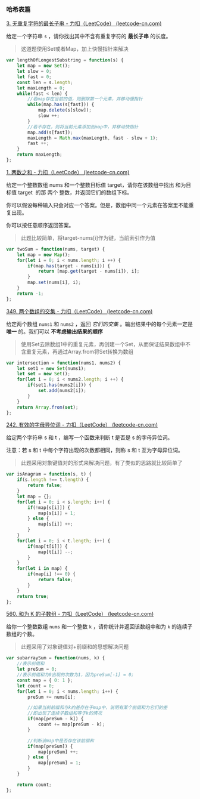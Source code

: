 ### 哈希表篇

[3. 无重复字符的最长子串 - 力扣（LeetCode） (leetcode-cn.com)](https://leetcode-cn.com/problems/longest-substring-without-repeating-characters/)

给定一个字符串 `s` ，请你找出其中不含有重复字符的 **最长子串** 的长度。

> 这道题使用Set或者Map，加上快慢指针来解决

```javascript
var lengthOfLongestSubstring = function(s) {
    let map = new Set();
    let slow = 0;
    let fast = 0;
    const len = s.length;
    let maxLength = 0;
    while(fast < len) {
    	//若map存在当前的值，则删除第一个元素，并移动慢指针
        while(map.has(s[fast])) {
            map.delete(s[slow]);
            slow ++;
        }
        //若不存在，则将当前元素添加到map中，并移动快指针
        map.add(s[fast]);
        maxLength = Math.max(maxLength, fast - slow + 1);
        fast ++;
    }
    return maxLength;
};
```

[1. 两数之和 - 力扣（LeetCode） (leetcode-cn.com)](https://leetcode-cn.com/problems/two-sum/)

给定一个整数数组 nums 和一个整数目标值 target，请你在该数组中找出 和为目标值 target  的那 两个 整数，并返回它们的数组下标。

你可以假设每种输入只会对应一个答案。但是，数组中同一个元素在答案里不能重复出现。

你可以按任意顺序返回答案。

> 此题比较简单，将target-nums[i]作为键，当前索引作为值

```javascript
var twoSum = function(nums, target) {
    let map = new Map();
    for(let i = 0; i < nums.length; i ++) {
        if(map.has(target - nums[i])) {
            return [map.get(target - nums[i]), i];
        }
        map.set(nums[i], i);
    }
    return -1;
};
```

[349. 两个数组的交集 - 力扣（LeetCode） (leetcode-cn.com)](https://leetcode-cn.com/problems/intersection-of-two-arrays/)

给定两个数组 `nums1` 和 `nums2` ，返回 *它们的交集* 。输出结果中的每个元素一定是 **唯一** 的。我们可以 **不考虑输出结果的顺序** 

> 使用Set去除数组1中的重复元素，再创建一个Set，从而保证结果数组中不含重复元素，再通过Array.from将Set转换为数组

```javascript
var intersection = function(nums1, nums2) {
    let set1 = new Set(nums1);
    let set = new Set();
    for(let i = 0; i < nums2.length; i ++) {
        if(set1.has(nums2[i])) {
            set.add(nums2[i]);
        }
    }
    return Array.from(set);
};
```

[242. 有效的字母异位词 - 力扣（LeetCode） (leetcode-cn.com)](https://leetcode-cn.com/problems/valid-anagram/submissions/)

给定两个字符串 s 和 t ，编写一个函数来判断 t 是否是 s 的字母异位词。

注意：若 s 和 t 中每个字符出现的次数都相同，则称 s 和 t 互为字母异位词。

> 此题采用对象键值对的形式来解决问题，有了类似的思路就比较简单了

```javascript
var isAnagram = function(s, t) {
    if(s.length !== t.length) {
        return false;
    }
    let map = {};
    for(let i = 0; i < s.length; i++) {
        if(!map[s[i]]) {
            map[s[i]] = 1;
        } else {
            map[s[i]] ++;
        }
    }
    for(let i = 0; i < t.length; i++) {
        if(map[t[i]]) {
            map[t[i]] --;
        }
    }
    for(let i in map) {
        if(map[i] !== 0) {
            return false;
        }
    }
    return true;
};
```

[560. 和为 K 的子数组 - 力扣（LeetCode） (leetcode-cn.com)](https://leetcode-cn.com/problems/subarray-sum-equals-k/)

给你一个整数数组 `nums` 和一个整数 `k` ，请你统计并返回该数组中和为 `k` 的连续子数组的个数。

> 此题采用了对象键值对+前缀和的思想解决问题

```javascript
var subarraySum = function(nums, k) {
    //表示前缀和
    let preSum = 0;
    //表示前缀和为0出现的次数为1，因为preSum[-1] = 0;
    const map = { 0: 1 };
    let count = 0;
    for(let i = 0; i < nums.length; i++) {
        preSum += nums[i];

        //如果当前前缀和与k的差存在于map中，说明有某个前缀和为它们的差
        //即出现了连续子数组和等于k的情况
        if(map[preSum - k]) {
            count += map[preSum - k];
        }

        //判断该map中是否存在该前缀和
        if(map[preSum]) {
            map[preSum] ++;
        } else {
            map[preSum] = 1;
        }
    }

    return count;
};
```

